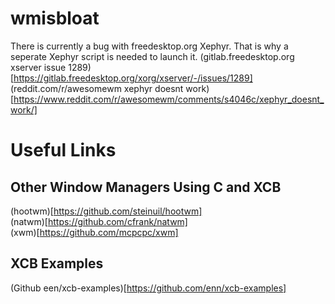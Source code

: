 # wmisbloat

There is currently a bug with freedesktop.org Xephyr.
That is why a seperate Xephyr script is needed to launch it.
(gitlab.freedesktop.org xserver issue 1289)[https://gitlab.freedesktop.org/xorg/xserver/-/issues/1289]<br  />
(reddit.com/r/awesomewm xephyr doesnt work)[https://www.reddit.com/r/awesomewm/comments/s4046c/xephyr_doesnt_work/]<br  />

# Useful Links
## Other Window Managers Using C and XCB
(hootwm)[https://github.com/steinuil/hootwm]<br  />
(natwm)[https://github.com/cfrank/natwm]<br  />
(xwm)[https://github.com/mcpcpc/xwm]<br  />
## XCB Examples
(Github een/xcb-examples)[https://github.com/enn/xcb-examples]<br  />
